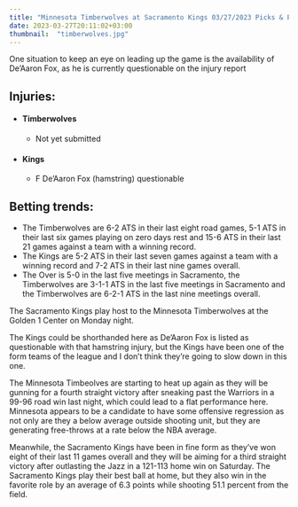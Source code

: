 ```yaml
---
title: "Minnesota Timberwolves at Sacramento Kings 03/27/2023 Picks & Preview"
date: 2023-03-27T20:11:02+03:00
thumbnail:  "timberwolves.jpg"
---
```

One situation to keep an eye on leading up the game is the availability of De’Aaron Fox, as he is currently questionable on the injury report
<!--more-->

## Injuries:

  - #### Timberwolves

    - Not yet submitted

  - #### Kings

    - F De’Aaron Fox (hamstring) questionable

## Betting trends:

  - The Timberwolves are 6-2 ATS in their last eight road games, 5-1 ATS in their last six games playing on zero days rest and 15-6 ATS in their last 21 games against a team with a winning record.
  - The Kings are 5-2 ATS in their last seven games against a team with a winning record and 7-2 ATS in their last nine games overall.
  - The Over is 5-0 in the last five meetings in Sacramento, the Timberwolves are 3-1-1 ATS in the last five meetings in Sacramento and the Timberwolves are 6-2-1 ATS in the last nine meetings overall.

The Sacramento Kings play host to the Minnesota Timberwolves at the Golden 1 Center on Monday night.

The Kings could be shorthanded here as De’Aaron Fox is listed as questionable with that hamstring injury, but the Kings have been one of the form teams of the league and I don’t think they’re going to slow down in this one.

The Minnesota Timbeolves are starting to heat up again as they will be gunning for a fourth straight victory after sneaking past the Warriors in a 99-96 road win last night, which could lead to a flat performance here. Minnesota appears to be a candidate to have some offensive regression as not only are they a below average outside shooting unit, but they are generating free-throws at a rate below the NBA average.

Meanwhile, the Sacramento Kings have been in fine form as they’ve won eight of their last 11 games overall and they will be aiming for a third straight victory after outlasting the Jazz in a 121-113 home win on Saturday. The Sacramento Kings play their best ball at home, but they also win in the favorite role by an average of 6.3 points while shooting 51.1 percent from the field.
